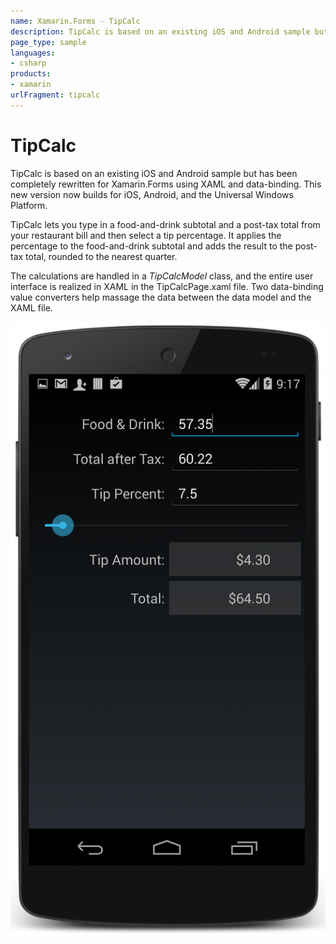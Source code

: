 ```yaml
---
name: Xamarin.Forms - TipCalc
description: TipCalc is based on an existing iOS and Android sample but has been completely rewritten for Xamarin.Forms using XAML and data-binding.
page_type: sample
languages:
- csharp
products:
- xamarin
urlFragment: tipcalc
---
```

# TipCalc

TipCalc is based on an existing iOS and Android sample but has been completely rewritten for Xamarin.Forms
using XAML and data-binding. This new version now builds for iOS, Android, and the Universal Windows Platform.

TipCalc lets you type in a food-and-drink subtotal
and a post-tax total from your restaurant bill and then select a tip percentage. It applies the percentage
to the food-and-drink subtotal and adds the result to the post-tax total, rounded to the nearest quarter.

The calculations are handled in a *TipCalcModel* class, and the entire user interface is realized in
XAML in the TipCalcPage.xaml file. Two data-binding value converters help massage the data between the data model and the XAML file.

![TipCalc application screenshot](Screenshots/01Android.png "TipCalc application screenshot")

